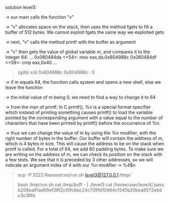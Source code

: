 solution level3:

-> our main calls the function "v"

-> "v" allocates space on the stack, then uses the method fgets to fill a buffer of 512 bytes. We cannot exploit fgets the same way we exploited gets

-> next, "v" calls the method printf with the buffer as argument

-> "v" then gets the value of global variable m, and compares it to the integer 64:
...
0x080484da <+54>:	mov    eax,ds:0x804988c
0x080484df <+59>:	cmp    eax,0x40
...
> (gdb) x/d 0x804988c
> 0x804988c <m>: 0

-> if m equals 64, the function calls system and opens a new shell, else we leave the function

-> the initial value of m being 0, we need to find a way to change it to 64

-> from the man of printf:
In C printf(), %n is a special format specifier which instead of printing something causes printf() to load the variable pointed by the corresponding argument with a value equal to the number of characters that have been printed by printf() before the occurrence of %n.

-> thus we can change the value of m by using the %n modifier, with the right number of bytes in the buffer:
Our buffer will contain the address of m, which is 4 bytes in size. This will cause the address to be on the stack when printf is called.
For a total of 64, we add 60 padding bytes.
To make sure we are writing on the address of m, we can check its position on the stack with a few tests. We see that it is preceded by 3 other addresses, so we will indicate an argument index of 4 with our %n modifier -> %4$n

> scp -P 2222 Ressources/run.sh level3@127.0.0.1:/tmp/

> bash /tmp/run.sh
> cat /tmp/buff - | ./level3
> cat /home/user/level4/.pass
b209ea91ad69ef36f2cf0fcbbc24c739fd10464cf545b20bea8572ebdc3c36fa
